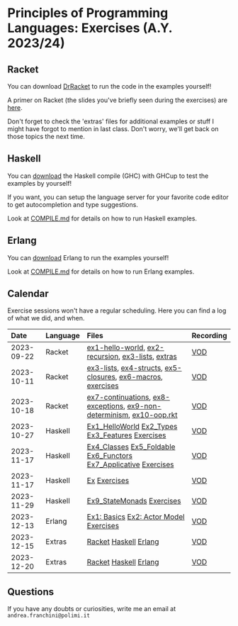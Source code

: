 # Principles of Programming Languages: Exercises (A.Y. 2023/24)
## Racket

You can download [DrRacket](https://download.racket-lang.org/) to run the code in the examples yourself!

A primer on Racket (the slides you've briefly seen during the exercises) are [here](slides/Racket-intro.pdf).

Don't forget to check the 'extras' files for additional examples or stuff I might have forgot to mention in last class. Don't worry, we'll get back on those topics the next time.

## Haskell

You can [download](https://www.haskell.org/downloads/) the Haskell compile (GHC) with GHCup to test the examples by yourself!

If you want, you can setup the language server for your favorite code editor to get autocompletion and type suggestions.

Look at [COMPILE.md](haskell/COMPILE.md) for details on how to run Haskell examples.

## Erlang

You can [download](https://www.erlang.org/downloads) Erlang to run the examples yourself!

Look at [COMPILE.md](erlang/COMPILE.md) for details on how to run Erlang examples.

## Calendar
Exercise sessions won't have a regular scheduling. Here you can find a log of what we did, and when.

| Date     | Language | Files | Recording
|:---------|:---------|:------|:---------
|2023-09-22| Racket   | [ex1-hello-world](racket/ex1-hello-world.rkt), [ex2-recursion](racket/ex2-recursion.rkt), [ex3-lists](racket/ex3-lists.rkt), [extras](racket/2023-09-22-extras.rkt) | [VOD](https://politecnicomilano.webex.com/webappng/sites/politecnicomilano/recording/f32edb503b60103c93b7a2cd50a10612/playback)
|2023-10-11| Racket   | [ex3-lists](racket/ex3-lists.rkt), [ex4-structs](racket/ex4-structs.rkt), [ex5-closures](racket/ex5-closures.rkt), [ex6-macros](racket/ex6-macros), [exercises](racket/2023-10-11-exercises.rkt) | [VOD](https://politecnicomilano.webex.com/webappng/sites/politecnicomilano/recording/74062d914a4f103cadb6f66117d057bb/playback)
|2023-10-18| Racket   | [ex7-continuations](racket/ex7-continuations.rkt), [ex8-exceptions](racket/ex8-exceptions.rkt), [ex9-non-determinism](racket/ex9-non-determinism.rkt), [ex10-oop.rkt](racket/ex10-oop.rkt) | [VOD](https://politecnicomilano.webex.com/webappng/sites/politecnicomilano/recording/357f84084fcf103cafdf76f88f404a10/playback)
|2023-10-27| Haskell  | [Ex1_HelloWorld](haskell/Ex1_HelloWorld.hs) [Ex2_Types](haskell/Ex2_Types.hs) [Ex3_Features](haskell/Ex3_Features.hs) [Exercises](haskell/2023-10-27.hs) | [VOD](https://politecnicomilano.webex.com/politecnicomilano/ldr.php?RCID=32693e4eadf0cb33ff682ce20b69646e)
|2023-11-17 | Haskell | [Ex4_Classes](haskell/Ex4_Classes.hs) [Ex5_Foldable](haskell/Ex5_Foldable.hs) [Ex6_Functors](haskell/Ex6_Functors.hs) [Ex7_Applicative](haskell/Ex7_Applicative.hs) [Exercises](haskell/2023_11_17.hs) | [VOD](https://politecnicomilano.webex.com/webappng/sites/politecnicomilano/recording/82635df1676b103ca7ff26a604139aa8/playback)
|2023-11-17 | Haskell | [Ex](haskell/Ex8_Monads.hs) [Exercises](haskell/2023_11_22.hs.hs) | [VOD](https://politecnicomilano.webex.com/webappng/sites/politecnicomilano/recording/3ea12d226b59103c8febd62d72830b1d/playback)
|2023-11-29| Haskell | [Ex9_StateMonads](haskell/Ex9_StateMonads.hs) [Exercises](haskell/2023_11_29.hs) | [VOD](https://politecnicomilano.webex.com/webappng/sites/politecnicomilano/recording/8ba9672870d8103cb977b2240e49f628/playback)
|2023-12-13| Erlang | [Ex1: Basics](erlang/ex1_hello_world.erl) [Ex2: Actor Model](erlang/ex2_actor_model.erl) [Exercises](erlang/ex_2023_12_13.erl) | [VOD](https://politecnicomilano.webex.com/webappng/sites/politecnicomilano/recording/14860c7f7bd9103c8abf8aa20fbc8295/playback)
|2023-12-15| Extras | [Racket](racket/2023-12-15-exercises.rkt) [Haskell](haskell/2023_12_15.hs) [Erlang](erlang/ex_2023_12_15.erl) | [VOD](https://politecnicomilano.webex.com/webappng/sites/politecnicomilano/recording/ba38a7c37d6b103cabd41ad9eebc50a0/playback)
|2023-12-20| Extras | [Racket](racket/2023-12-20-exercises.rkt) [Haskell](haskell/2023_12_20.hs) [Erlang](erlang/ex_2023_12_20.erl) | [VOD](https://politecnicomilano.webex.com/webappng/sites/politecnicomilano/recording/3b9b07238159103cbe9b565c3c54fa43/playback)

## Questions
If you have any doubts or curiosities, write me an email at `andrea.franchini@polimi.it`
